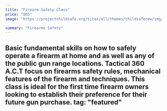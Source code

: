 ```yaml
---
title: "Firearm Safety Class"
price: "$65"
image: "https://projectchildsafe.org/sites/all/themes/childsafenew/img/ors-logo.png"

summary: "Firearms Safety"
---
```

Basic fundamental skills on how to safely operate a firearm at home and as well as any of the public gun range locations.  Tactical 360 A.C.T focus on firearms safety rules, mechanical features of the firearm and techniques.  This class is ideal for the first time firearm owners looking to establish their preference for their future gun purchase.
tag: "featured"
---


<!--stackedit_data:
eyJoaXN0b3J5IjpbMTI3NjEyNzcxOSw1MzIzMzQ5NTEsMTg4Nz
c4ODQ3NCwxMDgyNDI4NjUxLC0zOTI1OTkxODMsMTcwOTIzNTkz
Nl19
-->
